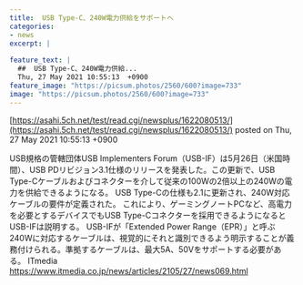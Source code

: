 ```yaml
---
title:  USB Type-C、240W電力供給をサポートへ  
categories:
- news
excerpt: |
  
feature_text: |
  ##  USB Type-C、240W電力供給...
  Thu, 27 May 2021 10:55:13  +0900
feature_image: "https://picsum.photos/2560/600?image=733"
image: "https://picsum.photos/2560/600?image=733"
---
```


[https://asahi.5ch.net/test/read.cgi/newsplus/1622080513/](https://asahi.5ch.net/test/read.cgi/newsplus/1622080513/)
posted on Thu, 27 May 2021 10:55:13  +0900

<!--more-->

USB規格の管轄団体USB Implementers Forum（USB-IF）は5月26日（米国時間）、USB PDリビジョン3.1仕様のリリースを発表した。この更新で、USB Type-Cケーブルおよびコネクターを介して従来の100Wの2倍以上の240Wの電力を供給できるようになる。 USB Type-Cの仕様も2.1に更新され、240W対応ケーブルの要件が定義された。 これにより、ゲーミングノートPCなど、高電力を必要とするデバイスでもUSB Type-Cコネクターを採用できるようになるとUSB-IFは説明する。 USB-IFが「Extended Power Range（EPR）」と呼ぶ240Wに対応するケーブルは、視覚的にそれと識別できるよう明示することが義務付けられる。準拠するケーブルは、最大5A、50Vをサポートする必要がある。 ITmedia https://www.itmedia.co.jp/news/articles/2105/27/news069.html
